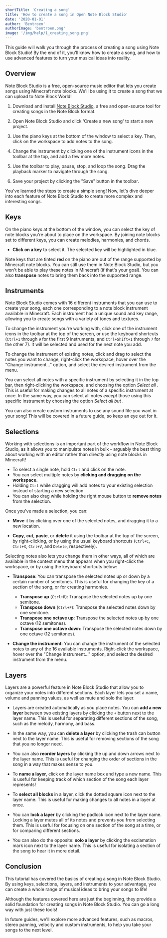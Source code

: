 ```yaml
---
shortTitle: 'Creating a song'
title: 'How to create a song in Open Note Block Studio'
date: '2020-01-01'
author: 'Bentroen'
authorImage: 'bentroen.png'
image: '/img/help/1_creating_song.png'
---
```


This guide will walk you through the process of creating a song using Note Block Studio! By the end of it, you'll know how to create a song, and how to use advanced features to turn your musical ideas into reality.

## Overview

Note Block Studio is a free, open-source music editor that lets you create songs using Minecraft note blocks. We'll be using it to create a song that we can upload to Note Block World!

1. Download and install [Note Block Studio](https://opennbs.org/), a free and open-source tool for creating songs in the Note Block format.

2. Open Note Block Studio and click 'Create a new song' to start a new project.

3. Use the piano keys at the bottom of the window to select a key. Then, click on the workspace to add notes to the song.

4. Change the instrument by clicking one of the instrument icons in the toolbar at the top, and add a few more notes.

5. Use the toolbar to play, pause, stop, and loop the song. Drag the playback marker to navigate through the song.

6. Save your project by clicking the "Save" button in the toolbar.

You've learned the steps to create a simple song! Now, let's dive deeper into each feature of Note Block Studio to create more complex and interesting songs.

## Keys

On the piano keys at the bottom of the window, you can select the key of note blocks you're about to place on the workspace. By joining note blocks set to different keys, you can create melodies, harmonies, and chords.

- **Click on a key** to select it. The selected key will be highlighted in blue.

Note keys that are tinted **red** on the piano are out of the range supported by Minecraft note blocks. You can still use them in Note Block Studio, but you won't be able to play these notes in Minecraft (if that's your goal). You can also **transpose** notes to bring them back into the supported range.

## Instruments

Note Block Studio comes with 16 different instruments that you can use to create your song, each one corresponding to a note block instrument available in Minecraft. Each instrument has a unique sound and key range, allowing you to create songs with a variety of tones and textures.

To change the instrument you're working with, click one of the instrument icons in the toolbar at the top of the screen, or use the keyboard shortcuts (`Ctrl+1` through `9` for the first 9 instruments, and `Ctrl+Shift+1` through `7` for the other 7). It will be selected and used for the next note you add.

To change the instrument of existing notes, click and drag to select the notes you want to change, right-click the workspace, hover over the "Change instrument..." option, and select the desired instrument from the menu.

You can select all notes with a specific instrument by selecting it in the top bar, then right-clicking the workspace, and choosing the option _Select all <instrument>_. This is useful for making changes to all notes of a specific instrument at once. In the same way, you can select all notes _except_ those using this specific instrument by choosing the option _Select all but <instrument>_.

You can also create custom instruments to use any sound file you want in your song! This will be covered in a future guide, so keep an eye out for it.

## Selections

Working with selections is an important part of the workflow in Note Block Studio, as it allows you to manipulate notes in bulk - arguably the best thing about working with an editor rather than directly using note blocks in Minecraft!

- To select a single note, hold `Ctrl` and click on the note.
- You can select multiple notes by **clicking and dragging on the workspace**.
- Holding `Ctrl` while dragging will add notes to your existing selection instead of starting a new selection.
- You can also drag while holding the right mouse button to **remove notes** from the selection.

Once you've made a selection, you can:

- **Move** it by clicking over one of the selected notes, and dragging it to a new location.

- **Copy**, **cut**, **paste**, or **delete** it using the toolbar at the top of the screen, by right-clicking, or by using the usual keyboard shortcuts (`Ctrl+C`, `Ctrl+X`, `Ctrl+V`, and `Delete`, respectively).

Selecting notes also lets you change them in other ways, all of which are available in the context menu that appears when you right-click the workspace, or by using the keyboard shortcuts below:

- **Transpose**: You can transpose the selected notes up or down by a certain number of semitones. This is useful for changing the key of a section of the song, or for creating harmonies.

  - **Transpose up** (`Ctrl+R`): Transpose the selected notes up by one semitone.
  - **Transpose down** (`Ctrl+F`): Transpose the selected notes down by one semitone.
  - **Transpose one octave up**: Transpose the selected notes up by one octave (12 semitones).
  - **Transpose one octave down**: Transpose the selected notes down by one octave (12 semitones).

- **Change the instrument**: You can change the instrument of the selected notes to any of the 16 available instruments. Right-click the workspace, hover over the "Change instrument..." option, and select the desired instrument from the menu.

## Layers

Layers are a powerful feature in Note Block Studio that allow you to organize your notes into different sections. Each layer lets you set a name, volume and panning values, as well as mute and solo the layer.

- Layers are created automatically as you place notes. You can **add a new layer** between two existing layers by clicking the `+` button next to the layer name. This is useful for separating different sections of the song, such as the melody, harmony, and bass.

- In the same way, you can **delete a layer** by clicking the trash can button next to the layer name. This is useful for removing sections of the song that you no longer need.

- You can also **reorder layers** by clicking the up and down arrows next to the layer name. This is useful for changing the order of sections in the song in a way that makes sense to you.

- To **name a layer**, click on the layer name box and type a new name. This is useful for keeping track of which section of the song each layer represents!

- To **select all blocks** in a layer, click the dotted square icon next to the layer name. This is useful for making changes to all notes in a layer at once.

- You can **lock a layer** by clicking the padlock icon next to the layer name. Locking a layer mutes all of its notes and prevents you from selecting them. This is useful for focusing on one section of the song at a time, or for comparing different sections.

- You can also do the opposite: **solo a layer** by clicking the exclamation mark icon next to the layer name. This is useful for isolating a section of the song to hear it in more detail.

## Conclusion

This tutorial has covered the basics of creating a song in Note Block Studio. By using keys, selections, layers, and instruments to your advantage, you can create a whole range of musical ideas to bring your songs to life!

Although the features covered here are just the beginning, they provide a solid foundation for creating songs in Note Block Studio. You can go a long way with just these tools!

In future guides, we'll explore more advanced features, such as macros, stereo panning, velocity and custom instruments, to help you take your songs to the next level.
